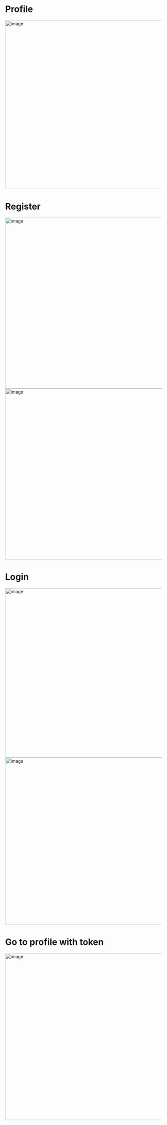 # Profile

<img width="975" height="541" alt="image" src="https://github.com/user-attachments/assets/13e512b7-6387-42a5-95a8-dbdec9a1c291" />

# Register

<img width="975" height="548" alt="image" src="https://github.com/user-attachments/assets/40530904-2f68-4273-9146-8643f074ed00" />

<img width="975" height="548" alt="image" src="https://github.com/user-attachments/assets/991ea097-4889-4a72-b631-1b095d747adf" />

# Login

<img width="975" height="544" alt="image" src="https://github.com/user-attachments/assets/3fd23425-7ef9-4d05-af2c-922edf6e063c" />

<img width="975" height="535" alt="image" src="https://github.com/user-attachments/assets/5dc10dd9-58bb-40ce-b1ee-13289686b31e" />

# Go to profile with token

<img width="975" height="535" alt="image" src="https://github.com/user-attachments/assets/c520429f-1059-4bf3-ac52-a4f4ff476b08" />
